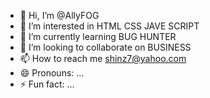 - 👋 Hi, I’m @AllyFOG
- 👀 I’m interested in HTML CSS JAVE SCRIPT
- 🌱 I’m currently learning BUG HUNTER
- 💞️ I’m looking to collaborate on BUSINESS
- 📫 How to reach me shinz7@yahoo.com
- 😄 Pronouns: ...
- ⚡ Fun fact: ...

<!---
AllyFOG/AllyFOG is a ✨ special ✨ repository because its `README.md` (this file) appears on your GitHub profile.
You can click the Preview link to take a look at your changes.
--->
